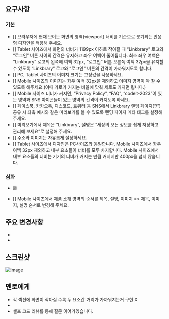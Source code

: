## 요구사항

### 기본

-   [] 브라우저에 현재 보이는 화면의 영역(viewport) 너비를 기준으로 분기되는 반응형 디자인을 적용해 주세요.
-   [] Tablet 사이즈에서 화면의 너비가 1199px 이하로 작아질 때 “Linkbrary” 로고와 “로그인” 버튼 사이의 간격은 유지하고 좌우 여백이 줄어듭니다. 최소 좌우 여백은 “Linkbrary” 로고의 왼쪽에 여백 32px, “로그인” 버튼 오른쪽 여백 32px을 유지할 수 있도록 “Linkbrary” 로고와 “로그인" 버튼의 간격이 가까워지도록 합니다.
-   [] PC, Tablet 사이즈의 이미지 크기는 고정값을 사용하세요.
-   [] Mobile 사이즈의 이미지는 좌우 여백 32px을 제외하고 이미지 영역이 꽉 찰 수 있도록 해주세요.(이때 가로가 커지는 비율에 맞춰 세로도 커지면 됩니다.)
-   [] Mobile 사이즈 너비가 커지면, “Privacy Policy”, “FAQ”, “codeit-2023”이 있는 영역과 SNS 아이콘들이 있는 영역의 간격이 커지도록 하세요.
-   [] 페이스북, 카카오톡, 디스코드, 트위터 등 SNS에서 Linkbrary 랜딩 페이지(“/”) 공유 시 좌측 예시와 같은 미리보기를 볼 수 있도록 랜딩 페이지 메타 태그를 설정해 주세요.
-   [] 미리보기에서 제목은 “Linkbrary”, 설명은 “세상의 모든 정보를 쉽게 저장하고 관리해 보세요”로 설정해 주세요.
-   [] 주소와 이미지는 자유롭게 설정하세요.
-   [] Tablet 사이즈에서 디자인은 PC사이즈와 동일합니다.
    Mobile 사이즈에서 좌우 여백 32px 제외하고 내부 요소들이 너비를 모두 차지합니다.
    Mobile 사이즈에서 내부 요소들의 너비는 기기의 너비가 커지는 만큼 커지지만 400px을 넘지 않습니다.

### 심화

-   [x]
-   [] Mobile 사이즈에서 제품 소개 영역의 순서를 제목, 설명, 이미지 => 제목, 이미지, 설명 순서로 변경해 주세요.

## 주요 변경사항

-
-

## 스크린샷

![image](이미지url)

## 멘토에게

-   각 섹션에 화면이 작아질 수록 두 요소간 거리가 가까워지는거 구현 X
-
-   셀프 코드 리뷰를 통해 질문 이어가겠습니다.
